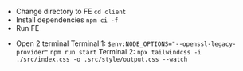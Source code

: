 - Change directory to FE
  `cd client`
- Install dependencies
  `npm ci -f`
- Run FE

* Open 2 terminal
  Terminal 1:
  `$env:NODE_OPTIONS="--openssl-legacy-provider"`
  `npm run start`
  Terminal 2:
  `npx tailwindcss -i ./src/index.css -o .src/style/output.css --watch`

<!-- - If got this error message: `code: 'ERR_OSSL_EVP_UNSUPPORTED'` run
+ windows: `$env:NODE_OPTIONS="--openssl-legacy-provider"`
+ linux: `export NODE_OPTIONS=--openssl-legacy-provider`
Then re-run -->
